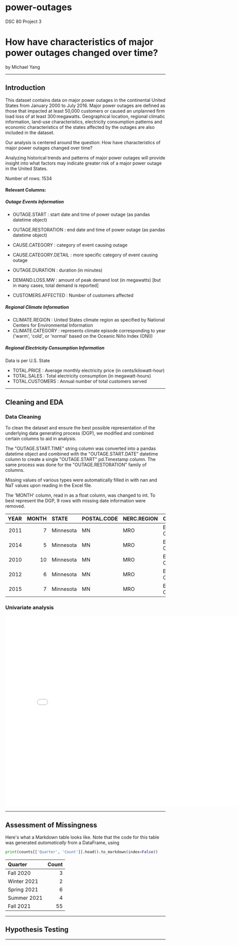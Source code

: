 # power-outages
DSC 80 Project 3

# How have characteristics of major power outages changed over time?

by Michael Yang

---

## Introduction

This dataset contains data on major power outages in the continental United States from January 2000 to July 2016. Major power outages are defined as those that impacted at least 50,000 customers or caused an unplanned firm load loss of at least 300 megawatts. Geographical location, regional climatic information, land-use characteristics, electricity consumption patterns and economic characteristics of the states affected by the outages are also included in the dataset.

Our analysis is centered around the question: How have characteristics of major power outages changed over time?

Analyzing historical trends and patterns of major power outages will provide insight into what factors may indicate greater risk of a major power outage in the United States.

Number of rows: 1534

#### Relevant Columns:

##### Outage Events Information
* OUTAGE.START : start date and time of power outage (as pandas datetime object)
* OUTAGE.RESTORATION : end date and time of power outage (as pandas datetime object)

* CAUSE.CATEGORY : category of event causing outage
* CAUSE.CATEGORY.DETAIL : more specific category of event causing outage

* OUTAGE.DURATION : duration (in minutes)
* DEMAND.LOSS.MW : amount of peak demand lost (in megawatts) [but in many cases, total demand is reported]
* CUSTOMERS.AFFECTED : Number of customers affected

##### Regional Climate Information
* CLIMATE.REGION : United States climate region as specified by National Centers for Environmental Information
* CLIMATE.CATEGORY : represents climate episode corresponding to year ('warm', 'cold', or 'normal' based on the Oceanic Niño Index (ONI))

##### Regional Electricity Consumption Information
Data is per U.S. State
* TOTAL.PRICE : Average monthly electricity price (in cents/kilowatt-hour)
* TOTAL.SALES : Total electricity consumption (in megawatt-hours)
* TOTAL.CUSTOMERS : Annual number of total customers served

---

## Cleaning and EDA

### Data Cleaning

To clean the dataset and ensure the best possible representation of the underlying data generating process (DGP), we modified and combined certain columns to aid in analysis.

The "OUTAGE.START.TIME" string column was converted into a pandas datetime object and combined with the "OUTAGE.START.DATE" datetime column to create a single "OUTAGE.START" pd.Timestamp column. The same process was done for the "OUTAGE.RESTORATION" family of columns.

Missing values of various types were automatically filled in with nan and NaT values upon reading in the Excel file.

The 'MONTH' column, read in as a float column, was changed to int.
To best represent the DGP, 9 rows with missing date information were removed.

|   YEAR |   MONTH | STATE     | POSTAL.CODE   | NERC.REGION   | CLIMATE.REGION     |   ANOMALY.LEVEL | CLIMATE.CATEGORY   | OUTAGE.START        | OUTAGE.RESTORATION   | CAUSE.CATEGORY     | CAUSE.CATEGORY.DETAIL   |   HURRICANE.NAMES |   OUTAGE.DURATION |   DEMAND.LOSS.MW |   CUSTOMERS.AFFECTED |   RES.PRICE |   COM.PRICE |   IND.PRICE |   TOTAL.PRICE |   RES.SALES |   COM.SALES |   IND.SALES |   TOTAL.SALES |   RES.PERCEN |   COM.PERCEN |   IND.PERCEN |   RES.CUSTOMERS |   COM.CUSTOMERS |   IND.CUSTOMERS |   TOTAL.CUSTOMERS |   RES.CUST.PCT |   COM.CUST.PCT |   IND.CUST.PCT |   PC.REALGSP.STATE |   PC.REALGSP.USA |   PC.REALGSP.REL |   PC.REALGSP.CHANGE |   UTIL.REALGSP |   TOTAL.REALGSP |   UTIL.CONTRI |   PI.UTIL.OFUSA |   POPULATION |   POPPCT_URBAN |   POPPCT_UC |   POPDEN_URBAN |   POPDEN_UC |   POPDEN_RURAL |   AREAPCT_URBAN |   AREAPCT_UC |   PCT_LAND |   PCT_WATER_TOT |   PCT_WATER_INLAND |
|-------:|--------:|:----------|:--------------|:--------------|:-------------------|----------------:|:-------------------|:--------------------|:---------------------|:-------------------|:------------------------|------------------:|------------------:|-----------------:|---------------------:|------------:|------------:|------------:|--------------:|------------:|------------:|------------:|--------------:|-------------:|-------------:|-------------:|----------------:|----------------:|----------------:|------------------:|---------------:|---------------:|---------------:|-------------------:|-----------------:|-----------------:|--------------------:|---------------:|----------------:|--------------:|----------------:|-------------:|---------------:|------------:|---------------:|------------:|---------------:|----------------:|-------------:|-----------:|----------------:|-------------------:|
|   2011 |       7 | Minnesota | MN            | MRO           | East North Central |            -0.3 | normal             | 2011-07-01 17:00:00 | 2011-07-03 20:00:00  | severe weather     | nan                     |               nan |              3060 |              nan |                70000 |       11.6  |        9.18 |        6.81 |          9.28 | 2.33292e+06 | 2.11477e+06 | 2.11329e+06 |   6.56252e+06 |      35.5491 |      32.225  |      32.2024 |         2308736 |          276286 |           10673 |           2595696 |        88.9448 |        10.644  |       0.411181 |              51268 |            47586 |          1.07738 |                 1.6 |           4802 |          274182 |       1.75139 |             2.2 |      5348119 |          73.27 |       15.28 |           2279 |      1700.5 |           18.2 |            2.14 |          0.6 |    91.5927 |         8.40733 |            5.47874 |
|   2014 |       5 | Minnesota | MN            | MRO           | East North Central |            -0.1 | normal             | 2014-05-11 18:38:00 | 2014-05-11 18:39:00  | intentional attack | vandalism               |               nan |                 1 |              nan |                  nan |       12.12 |        9.71 |        6.49 |          9.28 | 1.58699e+06 | 1.80776e+06 | 1.88793e+06 |   5.28423e+06 |      30.0325 |      34.2104 |      35.7276 |         2345860 |          284978 |            9898 |           2640737 |        88.8335 |        10.7916 |       0.37482  |              53499 |            49091 |          1.08979 |                 1.9 |           5226 |          291955 |       1.79    |             2.2 |      5457125 |          73.27 |       15.28 |           2279 |      1700.5 |           18.2 |            2.14 |          0.6 |    91.5927 |         8.40733 |            5.47874 |
|   2010 |      10 | Minnesota | MN            | MRO           | East North Central |            -1.5 | cold               | 2010-10-26 20:00:00 | 2010-10-28 22:00:00  | severe weather     | heavy wind              |               nan |              3000 |              nan |                70000 |       10.87 |        8.19 |        6.07 |          8.15 | 1.46729e+06 | 1.80168e+06 | 1.9513e+06  |   5.22212e+06 |      28.0977 |      34.501  |      37.366  |         2300291 |          276463 |           10150 |           2586905 |        88.9206 |        10.687  |       0.392361 |              50447 |            47287 |          1.06683 |                 2.7 |           4571 |          267895 |       1.70627 |             2.1 |      5310903 |          73.27 |       15.28 |           2279 |      1700.5 |           18.2 |            2.14 |          0.6 |    91.5927 |         8.40733 |            5.47874 |
|   2012 |       6 | Minnesota | MN            | MRO           | East North Central |            -0.1 | normal             | 2012-06-19 04:30:00 | 2012-06-20 23:00:00  | severe weather     | thunderstorm            |               nan |              2550 |              nan |                68200 |       11.79 |        9.25 |        6.71 |          9.19 | 1.85152e+06 | 1.94117e+06 | 1.99303e+06 |   5.78706e+06 |      31.9941 |      33.5433 |      34.4393 |         2317336 |          278466 |           11010 |           2606813 |        88.8954 |        10.6822 |       0.422355 |              51598 |            48156 |          1.07148 |                 0.6 |           5364 |          277627 |       1.93209 |             2.2 |      5380443 |          73.27 |       15.28 |           2279 |      1700.5 |           18.2 |            2.14 |          0.6 |    91.5927 |         8.40733 |            5.47874 |
|   2015 |       7 | Minnesota | MN            | MRO           | East North Central |             1.2 | warm               | 2015-07-18 02:00:00 | 2015-07-19 07:00:00  | severe weather     | nan                     |               nan |              1740 |              250 |               250000 |       13.07 |       10.16 |        7.74 |         10.43 | 2.02888e+06 | 2.16161e+06 | 1.77794e+06 |   5.97034e+06 |      33.9826 |      36.2059 |      29.7795 |         2374674 |          289044 |            9812 |           2673531 |        88.8216 |        10.8113 |       0.367005 |              54431 |            49844 |          1.09203 |                 1.7 |           4873 |          292023 |       1.6687  |             2.2 |      5489594 |          73.27 |       15.28 |           2279 |      1700.5 |           18.2 |            2.14 |          0.6 |    91.5927 |         8.40733 |            5.47874 |


### Univariate analysis

<iframe src="assets/year-hist.html" width=800 height=600 frameBorder=0></iframe>

---

## Assessment of Missingness

Here's what a Markdown table looks like. Note that the code for this table was generated _automatically_ from a DataFrame, using

```py
print(counts[['Quarter', 'Count']].head().to_markdown(index=False))
```

| Quarter     |   Count |
|:------------|--------:|
| Fall 2020   |       3 |
| Winter 2021 |       2 |
| Spring 2021 |       6 |
| Summer 2021 |       4 |
| Fall 2021   |      55 |

---

## Hypothesis Testing


---
